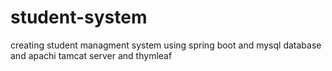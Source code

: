 # student-system
creating student managment system using spring boot and mysql database and apachi tamcat server and thymleaf
